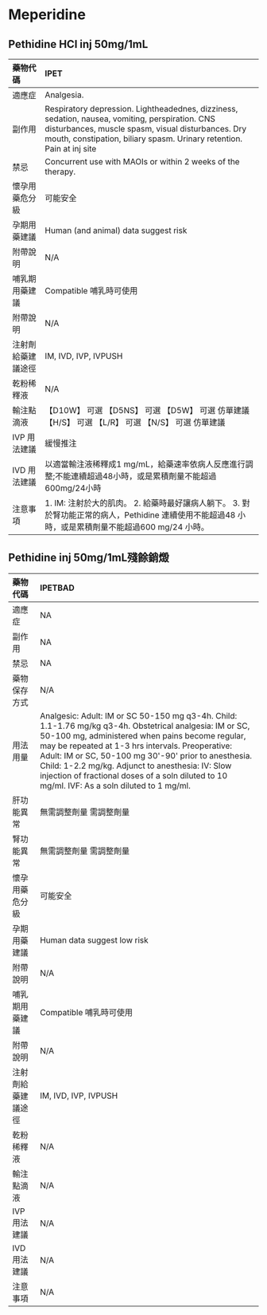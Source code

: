 # Meperidine

## Pethidine HCl inj 50mg/1mL

| 藥物代碼 | IPET |
| :--- | :--- |
| 適應症 | Analgesia. |
| 副作用 | Respiratory depression. Lightheadednes, dizziness, sedation, nausea, vomiting, perspiration. CNS disturbances, muscle spasm, visual disturbances. Dry mouth, constipation, biliary spasm. Urinary retention. Pain at inj site |
| 禁忌 | Concurrent use with MAOIs or within 2 weeks of the therapy. |
| 懷孕用藥危分級 | 可能安全 |
| 孕期用藥建議 | Human \(and animal\) data suggest risk |
| 附帶說明 | N/A |
| 哺乳期用藥建議 | Compatible 哺乳時可使用 |
| 附帶說明 | N/A |
| 注射劑給藥建議途徑 | IM, IVD, IVP, IVPUSH |
| 乾粉稀釋液 | N/A |
| 輸注點滴液 | 【D10W】 可選  【D5NS】 可選  【D5W】 可選 仿單建議  【H/S】 可選  【L/R】 可選  【N/S】 可選 仿單建議 |
| IVP 用法建議 | 緩慢推注 |
| IVD 用法建議 | 以適當輸注液稀釋成1 mg/mL，給藥速率依病人反應進行調整;不能連續超過48小時，或是累積劑量不能超過 600mg/24小時 |
| 注意事項 | 1. IM: 注射於大的肌肉。 2. 給藥時最好讓病人躺下。 3. 對於腎功能正常的病人，Pethidine 連續使用不能超過48 小時，或是累積劑量不能超過600 mg/24 小時。 |

## Pethidine inj 50mg/1mL殘餘銷燬

| 藥物代碼 | IPETBAD |
| :--- | :--- |
| 適應症 | NA |
| 副作用 | NA |
| 禁忌 | NA |
| 藥物保存方式 | N/A |
| 用法用量 | Analgesic:  Adult: IM or SC 50-150 mg q3-4h.  Child: 1.1-1.76 mg/kg q3-4h. Obstetrical analgesia: IM or SC, 50-100 mg, administered when pains become regular, may be repeated at 1-3 hrs intervals. Preoperative:  Adult: IM or SC, 50-100 mg 30'-90' prior to anesthesia.  Child: 1-2.2 mg/kg. Adjunct to anesthesia:  IV: Slow injection of fractional doses of a soln diluted to 10 mg/ml.  IVF: As a soln diluted to 1 mg/ml. |
| 肝功能異常 | 無需調整劑量  需調整劑量 |
| 腎功能異常 | 無需調整劑量  需調整劑量 |
| 懷孕用藥危分級 | 可能安全 |
| 孕期用藥建議 | Human data suggest low risk |
| 附帶說明 | N/A |
| 哺乳期用藥建議 | Compatible 哺乳時可使用 |
| 附帶說明 | N/A |
| 注射劑給藥建議途徑 | IM, IVD, IVP, IVPUSH |
| 乾粉稀釋液 | N/A |
| 輸注點滴液 | N/A |
| IVP 用法建議 | N/A |
| IVD 用法建議 | N/A |
| 注意事項 | N/A |

